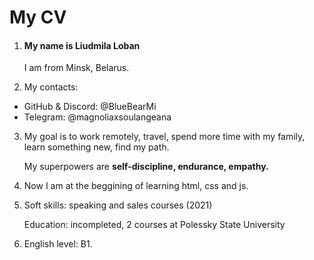 # My CV
1. #### My name is Liudmila Loban
   I am from Minsk, Belarus.
   
2. My contacts:
* GitHub & Discord: @BlueBearMi
* Telegram: @magnoliaxsoulangeana
3. My goal is to work remotely, travel, spend more time with my family, learn something new, find my path.
   
   My superpowers are **self-discipline, endurance, empathy.**


4. Now I am at the beggining of learning html, css and js.
5. Soft skills: speaking and sales courses (2021)

   Education: incompleted, 2 courses at Polessky State University

6. English level: B1.

